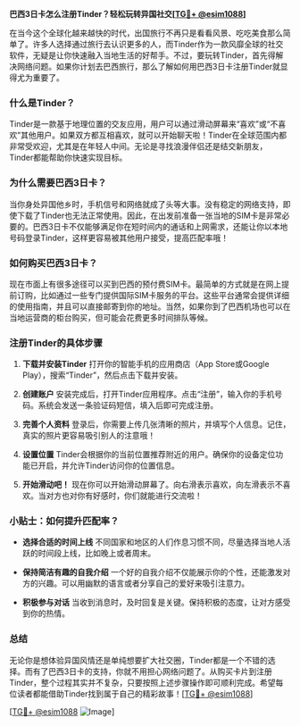**巴西3日卡怎么注册Tinder？轻松玩转异国社交[[TG💪+ @esim1088](https://t.me/s/esim1088)]**

在当今这个全球化越来越快的时代，出国旅行不再只是看看风景、吃吃美食那么简单了。许多人选择通过旅行去认识更多的人，而Tinder作为一款风靡全球的社交软件，无疑是让你快速融入当地生活的好帮手。不过，要玩转Tinder，首先得解决网络问题。如果你计划去巴西旅行，那么了解如何用巴西3日卡注册Tinder就显得尤为重要了。

### 什么是Tinder？

Tinder是一款基于地理位置的交友应用，用户可以通过滑动屏幕来“喜欢”或“不喜欢”其他用户。如果双方都互相喜欢，就可以开始聊天啦！Tinder在全球范围内都非常受欢迎，尤其是在年轻人中间。无论是寻找浪漫伴侣还是结交新朋友，Tinder都能帮助你快速实现目标。

### 为什么需要巴西3日卡？

当你身处异国他乡时，手机信号和网络就成了头等大事。没有稳定的网络支持，即使下载了Tinder也无法正常使用。因此，在出发前准备一张当地的SIM卡是非常必要的。巴西3日卡不仅能够满足你在短时间内的通话和上网需求，还能让你以本地号码登录Tinder，这样更容易被其他用户接受，提高匹配率哦！

### 如何购买巴西3日卡？

现在市面上有很多途径可以买到巴西的预付费SIM卡。最简单的方式就是在网上提前订购，比如通过一些专门提供国际SIM卡服务的平台。这些平台通常会提供详细的使用指南，并且可以直接邮寄到你的地址。当然，如果你到了巴西机场也可以在当地运营商的柜台购买，但可能会花费更多时间排队等候。

### 注册Tinder的具体步骤

1. **下载并安装Tinder**
   打开你的智能手机的应用商店（App Store或Google Play），搜索“Tinder”，然后点击下载并安装。

2. **创建账户**
   安装完成后，打开Tinder应用程序。点击“注册”，输入你的手机号码。系统会发送一条验证码短信，填入后即可完成注册。

3. **完善个人资料**
   登录后，你需要上传几张清晰的照片，并填写个人信息。记住，真实的照片更容易吸引别人的注意哦！

4. **设置位置**
   Tinder会根据你的当前位置推荐附近的用户。确保你的设备定位功能已开启，并允许Tinder访问你的位置信息。

5. **开始滑动吧！**
   现在你可以开始滑动屏幕了。向右滑表示喜欢，向左滑表示不喜欢。当对方也对你有好感时，你们就能进行交流啦！

### 小贴士：如何提升匹配率？

- **选择合适的时间上线**
  不同国家和地区的人们作息习惯不同，尽量选择当地人活跃的时间段上线，比如晚上或者周末。

- **保持简洁有趣的自我介绍**
  一个好的自我介绍不仅能展示你的个性，还能激发对方的兴趣。可以用幽默的语言或者分享自己的爱好来吸引注意力。

- **积极参与对话**
  当收到消息时，及时回复是关键。保持积极的态度，让对方感受到你的热情。

### 总结

无论你是想体验异国风情还是单纯想要扩大社交圈，Tinder都是一个不错的选择。而有了巴西3日卡的支持，你就不用担心网络问题了。从购买卡片到注册Tinder，整个过程其实并不复杂，只要按照上述步骤操作即可顺利完成。希望每位读者都能借助Tinder找到属于自己的精彩故事！[[TG💪+ @esim1088](https://t.me/s/esim1088)]

[[TG💪+ @esim1088](https://t.me/s/esim1088) ![Image](https://i.postimg.cc/4NQfJmqS/Snipaste-2025-05-13-00-14-12.png)]
